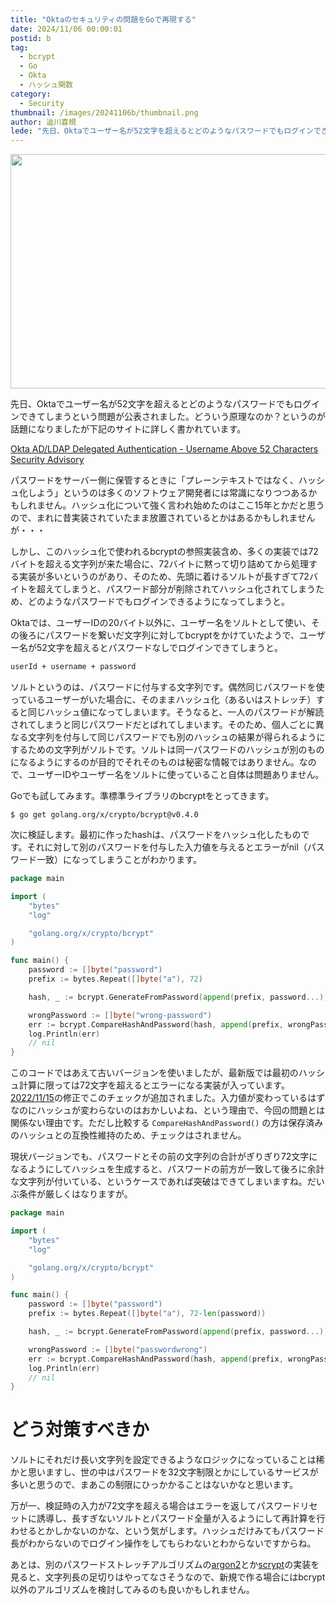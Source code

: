 ```yaml
---
title: "Oktaのセキュリティの問題をGoで再現する"
date: 2024/11/06 00:00:01
postid: b
tag:
  - bcrypt
  - Go
  - Okta
  - ハッシュ関数
category:
  - Security
thumbnail: /images/20241106b/thumbnail.png
author: 澁川喜規
lede: "先日、Oktaでユーザー名が52文字を超えるとどのようなパスワードでもログインできてしまうという問題が公表されました。Goでも試してみます。"
---
```


<img src="/images/20241106b/bcrypt.png" alt="" width="670" height="375">

先日、Oktaでユーザー名が52文字を超えるとどのようなパスワードでもログインできてしまうという問題が公表されました。どういう原理なのか？というのが話題になりましたが下記のサイトに詳しく書かれています。

[Okta AD/LDAP Delegated Authentication - Username Above 52 Characters Security Advisory](https://trust.okta.com/security-advisories/okta-ad-ldap-delegated-authentication-username/)

パスワードをサーバー側に保管するときに「プレーンテキストではなく、ハッシュ化しよう」というのは多くのソフトウェア開発者には常識になりつつあるかもしれません。ハッシュ化について強く言われ始めたのはここ15年とかだと思うので、まれに昔実装されていたまま放置されているとかはあるかもしれませんが・・・

しかし、このハッシュ化で使われるbcryptの参照実装含め、多くの実装では72バイトを超える文字列が来た場合に、72バイトに黙って切り詰めてから処理する実装が多いというのがあり、そのため、先頭に着けるソルトが長すぎて72バイトを超えてしまうと、パスワード部分が削除されてハッシュ化されてしまうため、どのようなパスワードでもログインできるようになってしまうと。

Oktaでは、ユーザーIDの20バイト以外に、ユーザー名をソルトとして使い、その後ろにパスワードを繋いだ文字列に対してbcryptをかけていたようで、ユーザー名が52文字を超えるとパスワードなしでログインできてしまうと。

```txt
userId + username + password
```

ソルトというのは、パスワードに付与する文字列です。偶然同じパスワードを使っているユーザーがいた場合に、そのままハッシュ化（あるいはストレッチ）すると同じハッシュ値になってしまいます。そうなると、一人のパスワードが解読されてしまうと同じパスワードだとばれてしまいます。そのため、個人ごとに異なる文字列を付与して同じパスワードでも別のハッシュの結果が得られるようにするための文字列がソルトです。ソルトは同一パスワードのハッシュが別のものになるようにするのが目的でそれそのものは秘密な情報ではありません。なので、ユーザーIDやユーザー名をソルトに使っていること自体は問題ありません。

Goでも試してみます。準標準ライブラリのbcryptをとってきます。

```shell
$ go get golang.org/x/crypto/bcrypt@v0.4.0
```

次に検証します。最初に作ったhashは、パスワードをハッシュ化したものです。それに対して別のパスワードを付与した入力値を与えるとエラーがnil（パスワード一致）になってしまうことがわかります。

```go
package main

import (
	"bytes"
	"log"

	"golang.org/x/crypto/bcrypt"
)

func main() {
	password := []byte("password")
	prefix := bytes.Repeat([]byte("a"), 72)

	hash, _ := bcrypt.GenerateFromPassword(append(prefix, password...), bcrypt.DefaultCost)

	wrongPassword := []byte("wrong-password")
	err := bcrypt.CompareHashAndPassword(hash, append(prefix, wrongPassword...))
	log.Println(err)
	// nil
}
```

このコードではあえて古いバージョンを使いましたが、最新版では最初のハッシュ計算に限っては72文字を超えるとエラーになる実装が入っています。[2022/11/15](https://cs.opensource.google/go/x/crypto/+/bc7d1d1eb54b3530da4f5ec31625c95d7df40231)の修正でこのチェックが追加されました。入力値が変わっているはずなのにハッシュが変わらないのはおかしいよね、という理由で、今回の問題とは関係ない理由です。ただし比較する `CompareHashAndPassword()` の方は保存済みのハッシュとの互換性維持のため、チェックはされません。

現状バージョンでも、パスワードとその前の文字列の合計がぎりぎり72文字になるようにしてハッシュを生成すると、パスワードの前方が一致して後ろに余計な文字列が付いている、というケースであれば突破はできてしまいますね。だいぶ条件が厳しくはなりますが。

```go
package main

import (
	"bytes"
	"log"

	"golang.org/x/crypto/bcrypt"
)

func main() {
	password := []byte("password")
	prefix := bytes.Repeat([]byte("a"), 72-len(password))

	hash, _ := bcrypt.GenerateFromPassword(append(prefix, password...), bcrypt.DefaultCost)

	wrongPassword := []byte("passwordwrong")
	err := bcrypt.CompareHashAndPassword(hash, append(prefix, wrongPassword...))
	log.Println(err)
	// nil
}
```

# どう対策すべきか

ソルトにそれだけ長い文字列を設定できるようなロジックになっていることは稀かと思いますし、世の中はパスワードを32文字制限とかにしているサービスが多いと思うので、まあこの制限にひっかかることはないかなと思います。

万が一、検証時の入力が72文字を超える場合はエラーを返してパスワードリセットに誘導し、長すぎないソルトとパスワード全量が入るようにして再計算を行わせるとかしかないのかな、という気がします。ハッシュだけみてもパスワード長がわからないのでログイン操作をしてもらわないとわからないですからね。

あとは、別のパスワードストレッチアルゴリズムの[argon2](https://pkg.go.dev/golang.org/x/crypto@v0.28.0/argon2)とか[scrypt](https://pkg.go.dev/golang.org/x/crypto@v0.28.0/scrypt)の実装を見ると、文字列長の足切りはやってなさそうなので、新規で作る場合にはbcrypt以外のアルゴリズムを検討してみるのも良いかもしれません。





